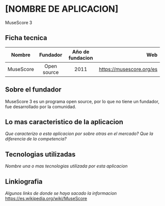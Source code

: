 # [NOMBRE DE APLICACION]
MuseScore 3
## Ficha tecnica


|  Nombre   |  Fundador   |  Año de fundacion |   Web                    |
| ----------|:-----------:|:----------------: |-------------------------:|
| MuseScore | Open source |        2011       |https://musescore.org/es  |


## Sobre el fundador

MuseScore 3 es un programa open source, por lo que no tiene un fundador, fue desarrollado por la comunidad.

## Lo mas caracteristico de la aplicacion

*Que caracterizo a esta aplicacion por sobre otras en el mercado?*
*Que la diferencia de la competencia?*

## Tecnologias utilizadas

*Nombre una o mas tecnologias utilizada por esta aplicacion*


## Linkiografia

*Algunos links de donde se haya sacado la informacion*
https://es.wikipedia.org/wiki/MuseScore

